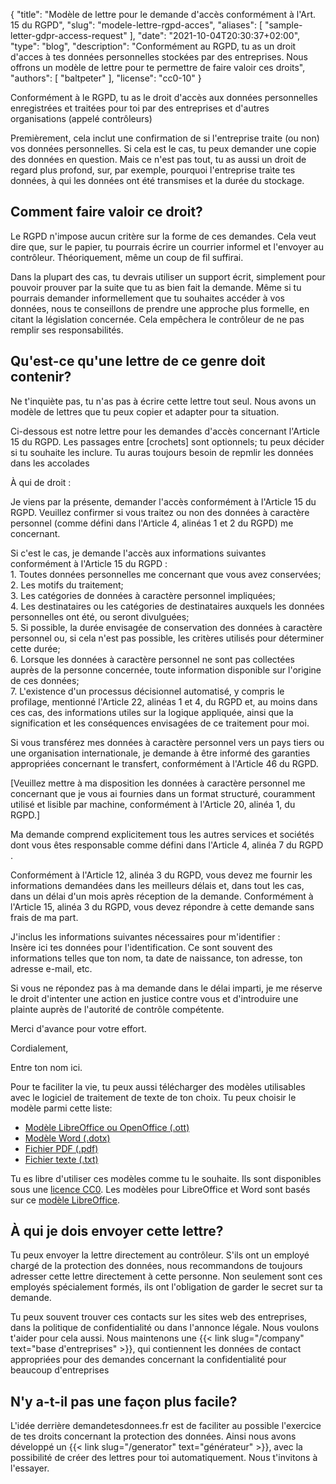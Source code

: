 {
    "title": "Modèle de lettre pour le demande d'accès conformément à l'Art. 15 du RGPD",
    "slug": "modele-lettre-rgpd-acces",
    "aliases": [ "sample-letter-gdpr-access-request" ],
    "date": "2021-10-04T20:30:37+02:00",
    "type": "blog",
    "description": "Conformément au RGPD, tu as un droit d'acces à tes données personnelles stockées par des entreprises. Nous offrons un modèle de lettre pour te permettre de faire valoir ces droits",
    "authors": [ "baltpeter" ],
    "license": "cc0-10"
}

Conformément à le RGPD, tu as le droit d'accès aux données personnelles enregistrées et traitées pour toi par des entreprises et d'autres organisations (appelé contrôleurs)

Premièrement, cela inclut une confirmation de si l'entreprise traite (ou non) vos données personnelles. Si cela est le cas, tu peux demander une copie des données en question. Mais ce n'est pas tout, tu as aussi un droit de regard plus profond, sur, par exemple, pourquoi l'entreprise traìte tes données, à qui les données ont été transmises et la durée du stockage.

## Comment faire valoir ce droit?

Le RGPD n'impose aucun critère sur la forme de ces demandes. Cela veut dire que, sur le papier, tu pourrais écrire un courrier informel et l'envoyer au contrôleur. Théoriquement, même un coup de fil suffirai.

Dans la plupart des cas, tu devrais utiliser un support écrit, simplement pour pouvoir prouver par la suite que tu as bien fait la demande. Même si tu pourrais demander informellement que tu souhaites accéder à vos données, nous te conseillons de prendre une approche plus formelle, en citant la législation concernée. Cela empêchera le contrôleur de ne pas remplir ses responsabilités.

## Qu'est-ce qu'une lettre de ce genre doit contenir?

Ne t'inquiète pas, tu n'as pas à écrire cette lettre tout seul. Nous avons un modèle de lettres que tu peux copier et adapter pour ta situation.

Ci-dessous est notre lettre pour les demandes d'accès concernant l'Article 15 du RGPD. Les passages entre [crochets] sont optionnels; tu peux décider si tu souhaite les inclure. Tu auras toujours besoin de repmlir les données dans les <span class="blog-letter-fill-in">accolades</span>

<div class="blog-letter">
<p>À qui de droit :</p>

<p>Je viens par la présente, demander l'accès conformément à l'Article 15 du RGPD. Veuillez confirmer si vous traitez ou non des données à caractère personnel (comme défini dans l'Article 4, alinéas 1 et 2 du RGPD) me concernant.</p>

<p>Si c'est le cas, je demande l'accès aux informations suivantes conformément à l'Article 15 du RGPD :<br>
1. Toutes données personnelles me concernant que vous avez conservées;<br>
2. Les motifs du traitement;<br>
3. Les catégories de données à caractère personnel impliquées;<br>
4. Les destinataires ou les catégories de destinataires auxquels les données personnelles ont été, ou seront divulguées;<br>
5. Si possible, la durée envisagée de conservation des données à caractère personnel ou, si cela n'est pas possible, les critères utilisés pour déterminer cette durée;<br>
6. Lorsque les données à caractère personnel ne sont pas collectées auprès de la personne concernée, toute information disponible sur l'origine de ces données;<br>
7. L'existence d'un processus décisionnel automatisé, y compris le profilage, mentionné l'Article 22, alinéas 1 et 4, du RGPD et, au moins dans ces cas, des informations utiles sur la logique appliquée, ainsi que la signification et les conséquences envisagées de ce traitement pour moi.</p>

<p>Si vous transférez mes données à caractère personnel vers un pays tiers ou une organisation internationale, je demande à être informé des garanties appropriées concernant le transfert, conformément à l'Article 46 du RGPD.</p>

<p>[Veuillez mettre à ma disposition les données à caractère personnel me concernant que je vous ai fournies dans un format structuré, couramment utilisé et lisible par machine, conformément à l'Article 20, alinéa 1, du RGPD.]</p>

<p>Ma demande comprend explicitement tous les autres services et sociétés dont vous êtes responsable comme défini dans l'Article 4, alinéa 7 du RGPD .</p>

<p>Conformément à l'Article 12, alinéa 3 du RGPD, vous devez me fournir les informations demandées dans les meilleurs délais et, dans tout les cas, dans un délai d'un mois après réception de la demande. Conformément à l'Article 15, alinéa 3 du RGPD, vous devez répondre à cette demande sans frais de ma part.</p>

<p>J'inclus les informations suivantes nécessaires pour m'identifier :<br>
<span class="blog-letter-fill-in">Insère ici tes données pour l'identification. Ce sont souvent des informations telles que ton nom, ta date de naissance, ton adresse, ton adresse e-mail, etc.</span></p>

<p>Si vous ne répondez pas à ma demande dans le délai imparti, je me réserve le droit d'intenter une action en justice contre vous et d'introduire une plainte auprès de l'autorité de contrôle compétente.</p>

<p>Merci d'avance pour votre effort.</p>

<p>Cordialement,</p>

<p><span class="blog-letter-fill-in">Entre ton nom ici.</span></p>
</div>

Pour te faciliter la vie, tu peux aussi télécharger des modèles utilisables avec le logiciel de traitement de texte de ton choix.
Tu peux choisir le modèle parmi cette liste:

* [Modèle LibreOffice ou OpenOffice (.ott)](/downloads/modele-lettre-rdpd-acces-demandetesdonnees.fr.ott)
* [Modèle Word (.dotx)](/downloads/modele-lettre-rdpd-acces-demandetesdonnees.fr.dotx)
* [Fichier PDF (.pdf)](/downloads/modele-lettre-rdpd-acces-demandetesdonnees.fr.pdf)
* [Fichier texte (.txt)](/downloads/modele-lettre-rdpd-acces-demandetesdonnees.fr.txt)

Tu es libre d'utiliser ces modèles comme tu le souhaite. Ils sont disponibles sous une [licence CC0](https://creativecommons.org/publicdomain/zero/1.0/deed.fr/). Les modèles pour LibreOffice et Word sont basés sur ce [modèle LibreOffice](https://extensions.libreoffice.org/templates/geschaeftsbrief-din-5008-2011-b-a4-ib).

## À qui je dois envoyer cette lettre?

Tu peux envoyer la lettre directement au contrôleur. S'ils ont un employé chargé de la protection des données, nous recommandons de toujours adresser cette lettre directement à cette personne. Non seulement sont ces employés spécialement formés, ils ont l'obligation de garder le secret sur ta demande.

Tu peux souvent trouver ces contacts sur les sites web des entreprises, dans la politique de confidentialité ou dans l'annonce légale. Nous voulons t'aider pour cela aussi. Nous maintenons une {{< link slug="/company" text="base d'entreprises" >}}, qui contiennent les données de contact appropriées pour des demandes concernant la confidentialité pour beaucoup d'entreprises

## N'y a-t-il pas une façon plus facile?

L'idée derrière demandetesdonnees.fr est de faciliter au possible l'exercice de tes droits concernant la protection des données. Ainsi nous avons développé un {{< link slug="/generator" text="générateur" >}}, avec la possibilité de créer des lettres pour toi automatiquement. Nous t'invitons à l'essayer.

